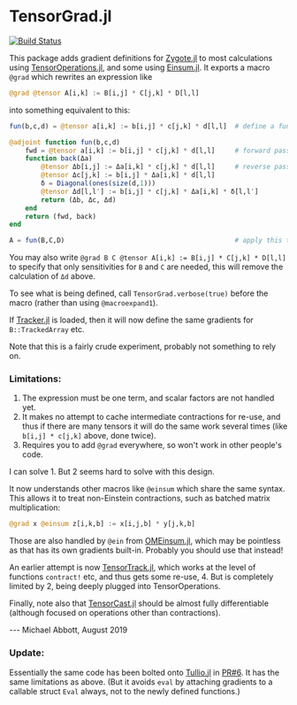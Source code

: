 # TensorGrad.jl

[![Build Status](https://travis-ci.org/mcabbott/TensorGrad.jl.svg?branch=master)](https://travis-ci.org/mcabbott/TensorGrad.jl)

This package adds gradient definitions for [Zygote.jl](https://github.com/FluxML/Zygote.jl) 
to most calculations using [TensorOperations.jl](https://github.com/Jutho/TensorOperations.jl),
and some using [Einsum.jl](https://github.com/ahwillia/Einsum.jl).
It exports a macro `@grad` which rewrites an expression like
```julia
@grad @tensor A[i,k] := B[i,j] * C[j,k] * D[l,l]
```
into something equivalent to this:
```julia
fun(b,c,d) = @tensor a[i,k] := b[i,j] * c[j,k] * d[l,l]  # define a function

@adjoint function fun(b,c,d)
    fwd = @tensor a[i,k] := b[i,j] * c[j,k] * d[l,l]     # forward pass
    function back(Δa)
        @tensor Δb[i,j] := Δa[i,k] * c[j,k] * d[l,l]     # reverse pass
        @tensor Δc[j,k] := b[i,j] * Δa[i,k] * d[l,l]
        δ = Diagonal(ones(size(d,1)))
        @tensor Δd[l,l′] := b[i,j] * c[j,k] * Δa[i,k] * δ[l,l′]
        return (Δb, Δc, Δd)
    end
    return (fwd, back)
end

A = fun(B,C,D)                                           # apply this to B, C, D
```
You may also write `@grad B C @tensor A[i,k] := B[i,j] * C[j,k] * D[l,l]` to specify that
only sensitivities for `B` and `C` are needed, this will remove the calculation 
of `Δd` above. 

To see what is being defined, call `TensorGrad.verbose(true)` before the macro 
(rather than using `@macroexpand1`).

If [Tracker.jl](https://github.com/FluxML/Tracker.jl) is loaded, then it will now
define the same gradients for `B::TrackedArray` etc. 

Note that this is a fairly crude experiment, probably not something to rely on.

### Limitations:

1. The expression must be one term, and scalar factors are not handled yet.
2. It makes no attempt to cache intermediate contractions for re-use, 
  and thus if there are many tensors it will do the same work several times
  (like `b[i,j] * c[j,k]` above, done twice).
3. Requires you to add `@grad` everywhere, so won't work in other people's code.

I can solve 1. But 2 seems hard to solve with this design.

It now understands other macros like `@einsum` which share the same syntax. 
This allows it to treat non-Einstein contractions, such as batched matrix multiplication:
```julia
@grad x @einsum z[i,k,b] := x[i,j,b] * y[j,k,b]
```
Those are also handled by `@ein` from [OMEinsum.jl](https://github.com/under-Peter/OMEinsum.jl),
which may be pointless as that has its own gradients built-in. 
Probably you should use that instead! 

An earlier attempt is now [TensorTrack.jl](https://github.com/mcabbott/TensorTrack.jl), which works at the level of 
functions `contract!` etc, and thus gets some re-use, 4. 
But is completely limited by 2, being deeply plugged into TensorOperations.

Finally, note also that [TensorCast.jl](https://github.com/mcabbott/TensorCast.jl) should 
be almost fully differentiable (although focused on operations other than contractions).

--- Michael Abbott, August 2019

### Update:

Essentially the same code has been bolted onto [Tullio.jl](https://github.com/mcabbott/Tullio.jl) 
in [PR#6](https://github.com/mcabbott/Tullio.jl/pull/6). It has the same limitations as above.
(But it avoids `eval` by attaching gradients to a callable struct `Eval` always, not to the newly defined functions.)
